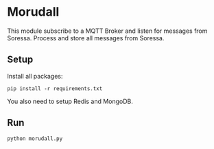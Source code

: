 # Morudall

This module subscribe to a MQTT Broker and listen for messages from Soressa. Process and store all messages from Soressa.

## Setup

Install all packages:

`pip install -r requirements.txt`

You also need to setup Redis and MongoDB.

## Run

`python morudall.py`